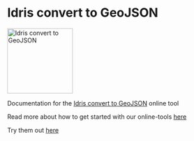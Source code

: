 # Idris convert to GeoJSON

<img src="/idris-maps/idris-tools-docs/master/img/tool-converter.png" alt="Idris convert to GeoJSON" width="150" />

Documentation for the [Idris convert to GeoJSON](http://www.idris-maps.com/tools/convert) online tool

Read more about how to get started with our online-tools [here](https://github.com/idris-maps/idris-tools-docs/tree/master/get-started)

Try them out [here](http://www.idris-maps.com)
